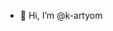 - 👋 Hi, I’m @k-artyom

<!---
k-artyom/k-artyom is a ✨ special ✨ repository because its `README.md` (this file) appears on your GitHub profile.
You can click the Preview link to take a look at your changes.
--->
